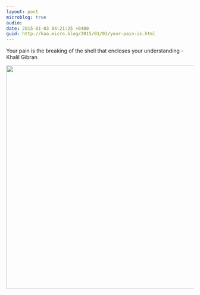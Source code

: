 ```yaml
---
layout: post
microblog: true
audio: 
date: 2015-01-03 04:21:25 +0400
guid: http://kaa.micro.blog/2015/01/03/your-pain-is.html
---
```

Your pain is the breaking of the shell that encloses your understanding - Khalil Gibran

<img src="http://www.kaa.bz/uploads/2018/726393bc65.jpg" width="600" height="600" />
